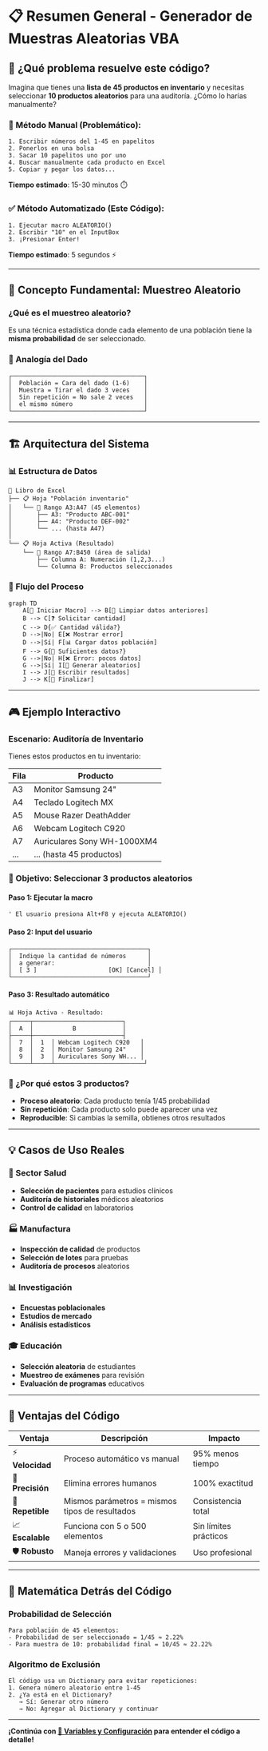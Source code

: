 # 📋 Resumen General - Generador de Muestras Aleatorias VBA

## 🎯 ¿Qué problema resuelve este código?

Imagina que tienes una **lista de 45 productos en inventario** y necesitas seleccionar **10 productos aleatorios** para una auditoría. ¿Cómo lo harías manualmente?

### 🚫 Método Manual (Problemático):
```
1. Escribir números del 1-45 en papelitos
2. Ponerlos en una bolsa
3. Sacar 10 papelitos uno por uno
4. Buscar manualmente cada producto en Excel
5. Copiar y pegar los datos...
```
**Tiempo estimado**: 15-30 minutos ⏱️

### ✅ Método Automatizado (Este Código):
```
1. Ejecutar macro ALEATORIO()
2. Escribir "10" en el InputBox
3. ¡Presionar Enter!
```
**Tiempo estimado**: 5 segundos ⚡

---

## 🧠 Concepto Fundamental: Muestreo Aleatorio

### ¿Qué es el muestreo aleatorio?
Es una técnica estadística donde cada elemento de una población tiene la **misma probabilidad** de ser seleccionado.

### 🎲 Analogía del Dado
```
┌─────────────────────────────────────┐
│  Población = Cara del dado (1-6)    │
│  Muestra = Tirar el dado 3 veces    │
│  Sin repetición = No sale 2 veces   │
│  el mismo número                    │
└─────────────────────────────────────┘
```

---

## 🏗️ Arquitectura del Sistema

### 📊 Estructura de Datos
```
📁 Libro de Excel
├── 📋 Hoja "Población inventario"
│   └── 📍 Rango A3:A47 (45 elementos)
│       ├── A3: "Producto ABC-001"
│       ├── A4: "Producto DEF-002"
│       └── ... (hasta A47)
│
└── 📋 Hoja Activa (Resultado)
    └── 📍 Rango A7:B450 (área de salida)
        ├── Columna A: Numeración (1,2,3...)
        └── Columna B: Productos seleccionados
```

### 🔄 Flujo del Proceso
```mermaid
graph TD
    A[🚀 Iniciar Macro] --> B[🧹 Limpiar datos anteriores]
    B --> C[❓ Solicitar cantidad]
    C --> D{✅ Cantidad válida?}
    D -->|No| E[❌ Mostrar error]
    D -->|Sí| F[📊 Cargar datos población]
    F --> G{📏 Suficientes datos?}
    G -->|No| H[❌ Error: pocos datos]
    G -->|Sí| I[🎲 Generar aleatorios]
    I --> J[📝 Escribir resultados]
    J --> K[🎯 Finalizar]
```

---

## 🎮 Ejemplo Interactivo

### Escenario: Auditoría de Inventario
Tienes estos productos en tu inventario:

| Fila | Producto |
|------|----------|
| A3   | Monitor Samsung 24" |
| A4   | Teclado Logitech MX |
| A5   | Mouse Razer DeathAdder |
| A6   | Webcam Logitech C920 |
| A7   | Auriculares Sony WH-1000XM4 |
| ...  | ... (hasta 45 productos) |

### 🎯 Objetivo: Seleccionar 3 productos aleatorios

#### Paso 1: Ejecutar la macro
```vba
' El usuario presiona Alt+F8 y ejecuta ALEATORIO()
```

#### Paso 2: Input del usuario
```
┌──────────────────────────────────────┐
│  Indique la cantidad de números      │
│  a generar:                          │
│  [ 3 ]                    [OK] [Cancel] │
└──────────────────────────────────────┘
```

#### Paso 3: Resultado automático
```
📊 Hoja Activa - Resultado:
┌─────┬─────────────────────────┐
│  A  │           B             │
├─────┼─────────────────────────┤
│  7  │  1  │ Webcam Logitech C920   │
│  8  │  2  │ Monitor Samsung 24"    │
│  9  │  3  │ Auriculares Sony WH... │
└─────┴─────┴─────────────────────────┘
```

### 🔬 ¿Por qué estos 3 productos?
- **Proceso aleatorio**: Cada producto tenía 1/45 probabilidad
- **Sin repetición**: Cada producto solo puede aparecer una vez
- **Reproducible**: Si cambias la semilla, obtienes otros resultados

---

## 💡 Casos de Uso Reales

### 🏥 Sector Salud
- **Selección de pacientes** para estudios clínicos
- **Auditoría de historiales** médicos aleatorios
- **Control de calidad** en laboratorios

### 🏭 Manufactura
- **Inspección de calidad** de productos
- **Selección de lotes** para pruebas
- **Auditoría de procesos** aleatorios

### 📊 Investigación
- **Encuestas poblacionales** 
- **Estudios de mercado**
- **Análisis estadísticos**

### 🎓 Educación
- **Selección aleatoria** de estudiantes
- **Muestreo de exámenes** para revisión
- **Evaluación de programas** educativos

---

## 🎨 Ventajas del Código

| Ventaja | Descripción | Impacto |
|---------|-------------|---------|
| ⚡ **Velocidad** | Proceso automático vs manual | 95% menos tiempo |
| 🎯 **Precisión** | Elimina errores humanos | 100% exactitud |
| 🔄 **Repetible** | Mismos parámetros = mismos tipos de resultados | Consistencia total |
| 📈 **Escalable** | Funciona con 5 o 500 elementos | Sin límites prácticos |
| 🛡️ **Robusto** | Maneja errores y validaciones | Uso profesional |

---

## 🧮 Matemática Detrás del Código

### Probabilidad de Selección
```
Para población de 45 elementos:
- Probabilidad de ser seleccionado = 1/45 ≈ 2.22%
- Para muestra de 10: probabilidad final = 10/45 ≈ 22.22%
```

### Algoritmo de Exclusión
```
El código usa un Dictionary para evitar repeticiones:
1. Genera número aleatorio entre 1-45
2. ¿Ya está en el Dictionary? 
   → Sí: Generar otro número
   → No: Agregar al Dictionary y continuar
```

---

**¡Continúa con [🔧 Variables y Configuración](02-variables-configuracion.md) para entender el código a detalle!**
